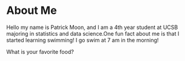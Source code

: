# About Me

Hello my name is Patrick Moon, and I am a 4th year student at UCSB majoring in statistics and data science.One fun fact about me is that I started learning swimming! I go swim at 7 am in the morning!

What is your favorite food?
